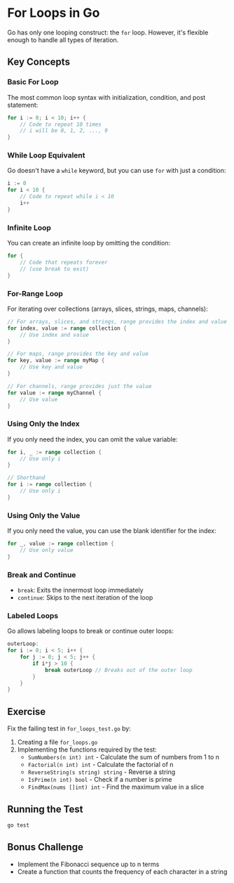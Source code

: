 # For Loops in Go

Go has only one looping construct: the `for` loop. However, it's flexible enough to handle all types of iteration.

## Key Concepts

### Basic For Loop

The most common loop syntax with initialization, condition, and post statement:

```go
for i := 0; i < 10; i++ {
    // Code to repeat 10 times
    // i will be 0, 1, 2, ..., 9
}
```

### While Loop Equivalent

Go doesn't have a `while` keyword, but you can use `for` with just a condition:

```go
i := 0
for i < 10 {
    // Code to repeat while i < 10
    i++
}
```

### Infinite Loop

You can create an infinite loop by omitting the condition:

```go
for {
    // Code that repeats forever
    // (use break to exit)
}
```

### For-Range Loop

For iterating over collections (arrays, slices, strings, maps, channels):

```go
// For arrays, slices, and strings, range provides the index and value
for index, value := range collection {
    // Use index and value
}

// For maps, range provides the key and value
for key, value := range myMap {
    // Use key and value
}

// For channels, range provides just the value
for value := range myChannel {
    // Use value
}
```

### Using Only the Index

If you only need the index, you can omit the value variable:

```go
for i, _ := range collection {
    // Use only i
}

// Shorthand
for i := range collection {
    // Use only i
}
```

### Using Only the Value

If you only need the value, you can use the blank identifier for the index:

```go
for _, value := range collection {
    // Use only value
}
```

### Break and Continue

- `break`: Exits the innermost loop immediately
- `continue`: Skips to the next iteration of the loop

### Labeled Loops

Go allows labeling loops to break or continue outer loops:

```go
outerLoop:
for i := 0; i < 5; i++ {
    for j := 0; j < 5; j++ {
        if i*j > 10 {
            break outerLoop // Breaks out of the outer loop
        }
    }
}
```

## Exercise

Fix the failing test in `for_loops_test.go` by:

1. Creating a file `for_loops.go`
2. Implementing the functions required by the test:
   - `SumNumbers(n int) int` - Calculate the sum of numbers from 1 to n
   - `Factorial(n int) int` - Calculate the factorial of n
   - `ReverseString(s string) string` - Reverse a string
   - `IsPrime(n int) bool` - Check if a number is prime
   - `FindMax(nums []int) int` - Find the maximum value in a slice

## Running the Test

```bash
go test
```

## Bonus Challenge

- Implement the Fibonacci sequence up to n terms
- Create a function that counts the frequency of each character in a string 